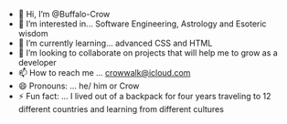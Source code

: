 - 👋 Hi, I’m @Buffalo-Crow
- 👀 I’m interested in... Software Engineering, Astrology and Esoteric wisdom
- 🌱 I’m currently learning... advanced CSS and HTML
- 💞️ I’m looking to collaborate on projects that will help me to grow as a developer
- 📫 How to reach me ... crowwalk@icloud.com
- 😄 Pronouns: ... he/ him or Crow 
- ⚡ Fun fact: ... I lived out of a backpack for four years traveling to 12 different countries and learning from different cultures

<!---
Buffalo-Crow/Buffalo-Crow is a ✨ special ✨ repository because its `README.md` (this file) appears on your GitHub profile.
You can click the Preview link to take a look at your changes.
--->
